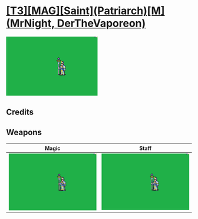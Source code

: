 # [\[T3\]\[MAG\]\[Saint\]\(Patriarch\)\[M\]\(MrNight, DerTheVaporeon\)](./)

<img src="./6.%20Magic/Magic_000.png" alt="[T3][MAG][Saint](Patriarch)[M](MrNight, DerTheVaporeon) standing" />

## Credits



## Weapons


|Magic |Staff |
|  :---: | :---: |
| <img alt="Magic animation" src="./6.%20Magic/Magic.gif" /> | <img alt="Staff animation" src="./7.%20Staff/Staff.gif" /> |
